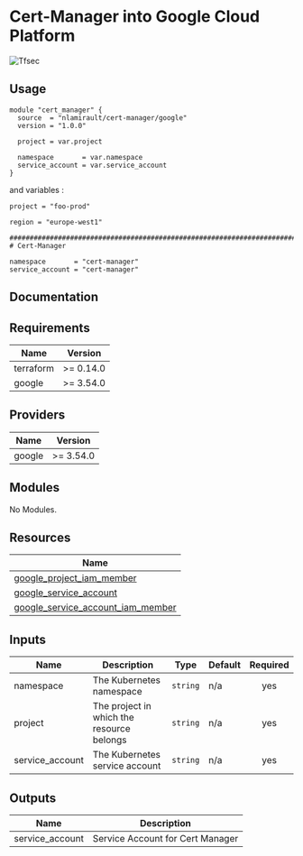 # Cert-Manager into Google Cloud Platform

![Tfsec](https://github.com/nlamirault/terraform-google-cert-manager/workflows/Tfsec/badge.svg)

## Usage

```hcl
module "cert_manager" {
  source  = "nlamirault/cert-manager/google"
  version = "1.0.0"

  project = var.project

  namespace       = var.namespace
  service_account = var.service_account
}
```

and variables :

```hcl
project = "foo-prod"

region = "europe-west1"

##############################################################################
# Cert-Manager

namespace       = "cert-manager"
service_account = "cert-manager"
```

## Documentation

<!-- BEGINNING OF PRE-COMMIT-TERRAFORM DOCS HOOK -->
## Requirements

| Name | Version |
|------|---------|
| terraform | >= 0.14.0 |
| google | >= 3.54.0 |

## Providers

| Name | Version |
|------|---------|
| google | >= 3.54.0 |

## Modules

No Modules.

## Resources

| Name |
|------|
| [google_project_iam_member](https://registry.terraform.io/providers/hashicorp/google/3.54.0/docs/resources/project_iam_member) |
| [google_service_account](https://registry.terraform.io/providers/hashicorp/google/3.54.0/docs/resources/service_account) |
| [google_service_account_iam_member](https://registry.terraform.io/providers/hashicorp/google/3.54.0/docs/resources/service_account_iam_member) |

## Inputs

| Name | Description | Type | Default | Required |
|------|-------------|------|---------|:--------:|
| namespace | The Kubernetes namespace | `string` | n/a | yes |
| project | The project in which the resource belongs | `string` | n/a | yes |
| service\_account | The Kubernetes service account | `string` | n/a | yes |

## Outputs

| Name | Description |
|------|-------------|
| service\_account | Service Account for Cert Manager |
<!-- END OF PRE-COMMIT-TERRAFORM DOCS HOOK -->
